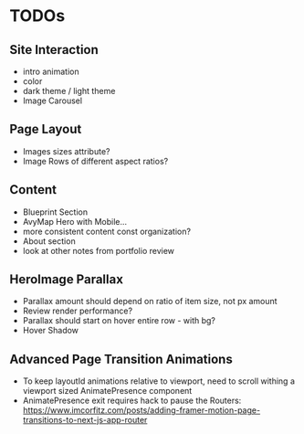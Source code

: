 # TODOs

## Site Interaction
- intro animation
- color
- dark theme / light theme
- Image Carousel

## Page Layout
- Images sizes attribute?
- Image Rows of different aspect ratios?

## Content
- Blueprint Section
- AvyMap Hero with Mobile...
- more consistent content const organization?
- About section
- look at other notes from portfolio review

## HeroImage Parallax
- Parallax amount should depend on ratio of item size, not px amount
- Review render performance?
- Parallax should start on hover entire row - with bg?
- Hover Shadow 

## Advanced Page Transition Animations
- To keep layoutId animations relative to viewport, need to scroll withing a viewport sized AnimatePresence component 
- AnimatePresence exit requires hack to pause the Routers: https://www.imcorfitz.com/posts/adding-framer-motion-page-transitions-to-next-js-app-router
